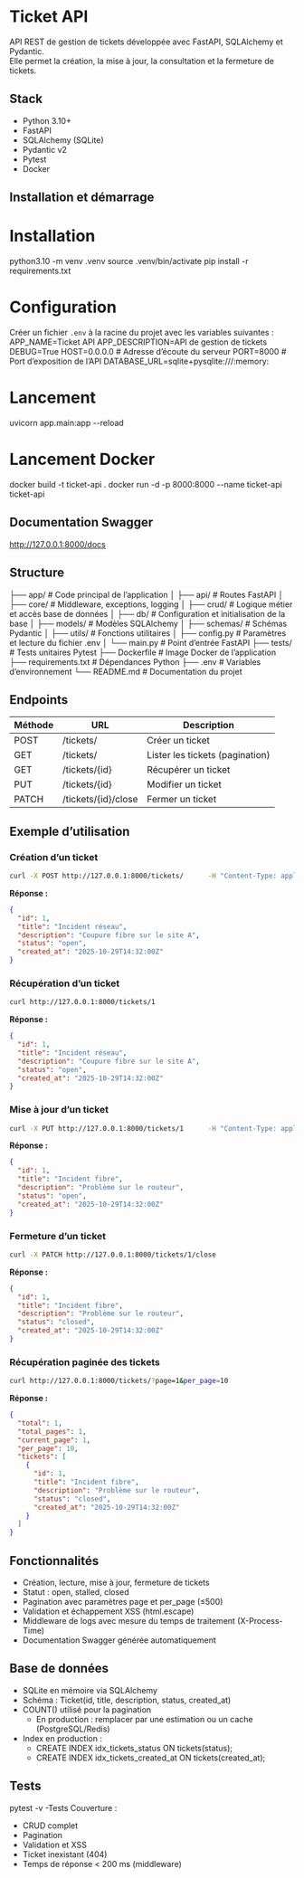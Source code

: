 # Ticket API

API REST de gestion de tickets développée avec FastAPI, SQLAlchemy et Pydantic.  
Elle permet la création, la mise à jour, la consultation et la fermeture de tickets.

## Stack
- Python 3.10+
- FastAPI
- SQLAlchemy (SQLite)
- Pydantic v2
- Pytest
- Docker

## Installation et démarrage
# Installation
python3.10 -m venv .venv
source .venv/bin/activate
pip install -r requirements.txt

# Configuration
Créer un fichier `.env` à la racine du projet avec les variables suivantes :
APP_NAME=Ticket API
APP_DESCRIPTION=API de gestion de tickets
DEBUG=True
HOST=0.0.0.0 # Adresse d’écoute du serveur
PORT=8000 # Port d’exposition de l’API
DATABASE_URL=sqlite+pysqlite:///:memory:

# Lancement
uvicorn app.main:app --reload
# Lancement Docker
docker build -t ticket-api .
docker run -d -p 8000:8000 --name ticket-api ticket-api

## Documentation Swagger
http://127.0.0.1:8000/docs

## Structure
├── app/                # Code principal de l’application
│   ├── api/            # Routes FastAPI
│   ├── core/           # Middleware, exceptions, logging
│   ├── crud/           # Logique métier et accès base de données
│   ├── db/             # Configuration et initialisation de la base
│   ├── models/         # Modèles SQLAlchemy
│   ├── schemas/        # Schémas Pydantic
│   ├── utils/          # Fonctions utilitaires
│   ├── config.py       # Paramètres et lecture du fichier .env
│   └── main.py         # Point d’entrée FastAPI
├── tests/              # Tests unitaires Pytest
├── Dockerfile          # Image Docker de l’application
├── requirements.txt    # Dépendances Python
├── .env                # Variables d’environnement
└── README.md           # Documentation du projet


## Endpoints
Méthode | URL | Description
-------- | --- | -----------
POST | /tickets/ | Créer un ticket
GET | /tickets/ | Lister les tickets (pagination)
GET | /tickets/{id} | Récupérer un ticket
PUT | /tickets/{id} | Modifier un ticket
PATCH | /tickets/{id}/close | Fermer un ticket

## Exemple d’utilisation

### Création d’un ticket
```bash
curl -X POST http://127.0.0.1:8000/tickets/      -H "Content-Type: application/json"      -d '{"title": "Incident réseau", "description": "Coupure fibre sur le site A"}'
```
**Réponse :**
```json
{
  "id": 1,
  "title": "Incident réseau",
  "description": "Coupure fibre sur le site A",
  "status": "open",
  "created_at": "2025-10-29T14:32:00Z"
}
```

###  Récupération d’un ticket
```bash
curl http://127.0.0.1:8000/tickets/1
```
**Réponse :**
```json
{
  "id": 1,
  "title": "Incident réseau",
  "description": "Coupure fibre sur le site A",
  "status": "open",
  "created_at": "2025-10-29T14:32:00Z"
}
```

###  Mise à jour d’un ticket
```bash
curl -X PUT http://127.0.0.1:8000/tickets/1      -H "Content-Type: application/json"      -d '{"title": "Incident fibre", "description": "Problème sur le routeur"}'
```
**Réponse :**
```json
{
  "id": 1,
  "title": "Incident fibre",
  "description": "Problème sur le routeur",
  "status": "open",
  "created_at": "2025-10-29T14:32:00Z"
}
```

###  Fermeture d’un ticket
```bash
curl -X PATCH http://127.0.0.1:8000/tickets/1/close
```
**Réponse :**
```json
{
  "id": 1,
  "title": "Incident fibre",
  "description": "Problème sur le routeur",
  "status": "closed",
  "created_at": "2025-10-29T14:32:00Z"
}
```

###  Récupération paginée des tickets
```bash
curl http://127.0.0.1:8000/tickets/?page=1&per_page=10
```
**Réponse :**
```json
{
  "total": 1,
  "total_pages": 1,
  "current_page": 1,
  "per_page": 10,
  "tickets": [
    {
      "id": 1,
      "title": "Incident fibre",
      "description": "Problème sur le routeur",
      "status": "closed",
      "created_at": "2025-10-29T14:32:00Z"
    }
  ]
}
```

## Fonctionnalités
- Création, lecture, mise à jour, fermeture de tickets  
- Statut : open, stalled, closed  
- Pagination avec paramètres page et per_page (≤500)  
- Validation et échappement XSS (html.escape)  
- Middleware de logs avec mesure du temps de traitement (X-Process-Time)  
- Documentation Swagger générée automatiquement  

## Base de données
- SQLite en mémoire via SQLAlchemy  
- Schéma : Ticket(id, title, description, status, created_at)  
- COUNT() utilisé pour la pagination
  - En production : remplacer par une estimation ou un cache (PostgreSQL/Redis)  
- Index en production :  
  - CREATE INDEX idx_tickets_status ON tickets(status);
  - CREATE INDEX idx_tickets_created_at ON tickets(created_at);

## Tests
pytest -v
-Tests Couverture :
- CRUD complet  
- Pagination  
- Validation et XSS  
- Ticket inexistant (404)  
- Temps de réponse < 200 ms (middleware)
